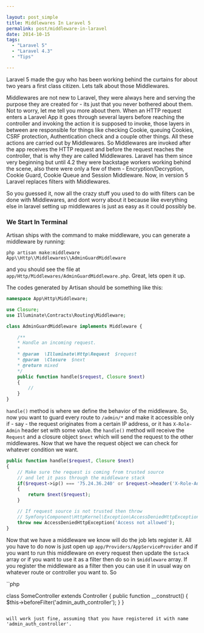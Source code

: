 ```yaml
---

layout: post_simple
title: Middlewares In Laravel 5
permalink: post/middleware-in-laravel
date: 2014-10-15
tags: 
  - "Laravel 5"
  - "Laravel 4.3"
  - "Tips"

---
```


Laravel 5 made the guy who has been working behind the curtains for about two years a first class citizen. Lets talk about those Middlewares.


Middlewares are not new to Laravel, they were always here and serving the purpose they are created for - its just that you never bothered about them. Not to worry, let me tell you more about them.
When an HTTP request enters a Laravel App it goes through several layers before reaching the controller and invoking the action it is supposed to invoke, those layers in between are responsible for things like checking Cookie, queuing Cookies, CSRF protection, Authentication check and a couple other things. All these actions are carried out by Middlewares.
So Middlewares are invoked after the app receives the HTTP request and before the request reaches the controller, that is why they are called Middlewares. Laravel has them since very beginning but until 4.2 they were backstage workers working behind the scene, also there were only a few of them - Encryption/Decryption, Cookie Guard, Cookie Queue and Session Middleware. Now, in version 5 Laravel replaces filters with Middlewares.

So you guessed it, now all the crazy stuff you used to do with filters can be done with Middlewares, and dont worry about it because like everything else in laravel setting up middlewares is just as easy as it could possibly be.

### We Start In Terminal
Artisan ships with the command to make middleware, you can generate a middleware by running:

```
php artisan make:middleware App\\Http\\Middlewares\\AdminGuardMiddleware
```

and you should see the file at `app/Http/Middlewares/AdminGuardMiddleware.php`. Great, lets open it up.

The codes generated by Artisan should be something like this:

```php
namespace App\Http\Middleware;

use Closure;
use Illuminate\Contracts\Routing\Middleware;

class AdminGuardMiddleware implements Middleware {

    /**
    * Handle an incoming request.
    *
    * @param  \Illuminate\Http\Request  $request
    * @param  \Closure  $next
    * @return mixed
    */
    public function handle($request, Closure $next)
    {
        //
    }
}
```

`handle()` method is where we define the behavior of the middleware.
So, now you want to guard every route to `/admin/*` and make it accessible only if - say - the request originates from a certain IP address, or it has `X-Role-Admin` header set with some value.
the `handle()` method will receive the `Request` and a closure object `$next` which will send the request to the other middlewares. Now that we have the request object we can check for whatever condition we want.

```php
public function handle($request, Closure $next)
{
    // Make sure the request is coming from trusted source
    // and let it pass through the middleware stack
    if($request->ip() === '75.24.36.240' or $request->header('X-Role-Admin') === 'SECRET')
    {
        return $next($request);
    }

    // If request source is not trusted then throw 
    // Symfony\Component\HttpKernel\Exception\AccessDeniedHttpException
    throw new AccessDeniedHttpException('Access not allowed');
}
```

Now that we have a middleware we know will do the job lets register it. All you have to do now is just open up `app/Providers/AppServiceProvider` and if you want to run this middleware on every request then update the `$stack` array or if you want to use it as a filter then do so in `$middleware` array.
If you register the middleware as a filter then you can use it in usual way on whatever route or controller you want to. So

``php

class SomeController extends Controller
{
    public function __construct()
    {
        $this->beforeFilter('admin_auth_controller');
    }
}
```

will work just fine, assuming that you have registered it with name 'admin_auth_controller'.